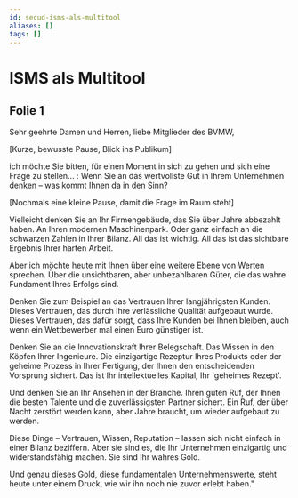 ```yaml
---
id: secud-isms-als-multitool
aliases: []
tags: []
---
```


# ISMS als Multitool

## Folie 1

Sehr geehrte Damen und Herren, liebe Mitglieder des BVMW,

[Kurze, bewusste Pause, Blick ins Publikum]

ich möchte Sie bitten, für einen Moment in sich zu gehen und sich eine Frage zu stellen... : Wenn Sie an das wertvollste Gut in Ihrem Unternehmen denken – was kommt Ihnen da in den Sinn?

[Nochmals eine kleine Pause, damit die Frage im Raum steht]

Vielleicht denken Sie an Ihr Firmengebäude, das Sie über Jahre abbezahlt haben. An Ihren modernen Maschinenpark. Oder ganz einfach an die schwarzen Zahlen in Ihrer Bilanz. All das ist wichtig. All das ist das sichtbare Ergebnis Ihrer harten Arbeit.

Aber ich möchte heute mit Ihnen über eine weitere Ebene von Werten sprechen. Über die unsichtbaren, aber unbezahlbaren Güter, die das wahre Fundament Ihres Erfolgs sind.

Denken Sie zum Beispiel an das Vertrauen Ihrer langjährigsten Kunden. Dieses Vertrauen, das durch Ihre verlässliche Qualität aufgebaut wurde. Dieses Vertrauen, das dafür sorgt, dass Ihre Kunden bei Ihnen bleiben, auch wenn ein Wettbewerber mal einen Euro günstiger ist.

Denken Sie an die Innovationskraft Ihrer Belegschaft. Das Wissen in den Köpfen Ihrer Ingenieure. Die einzigartige Rezeptur Ihres Produkts oder der geheime Prozess in Ihrer Fertigung, der Ihnen den entscheidenden Vorsprung sichert. Das ist Ihr intellektuelles Kapital, Ihr 'geheimes Rezept'.

Und denken Sie an Ihr Ansehen in der Branche. Ihren guten Ruf, der Ihnen die besten Talente und die zuverlässigsten Partner sichert. Ein Ruf, der über Nacht zerstört werden kann, aber Jahre braucht, um wieder aufgebaut zu werden.

Diese Dinge – Vertrauen, Wissen, Reputation – lassen sich nicht einfach in einer Bilanz beziffern. Aber sie sind es, die Ihr Unternehmen einzigartig und widerstandsfähig machen. Sie sind Ihr wahres Gold.

Und genau dieses Gold, diese fundamentalen Unternehmenswerte, steht heute unter einem Druck, wie wir ihn noch nie zuvor erlebt haben."
